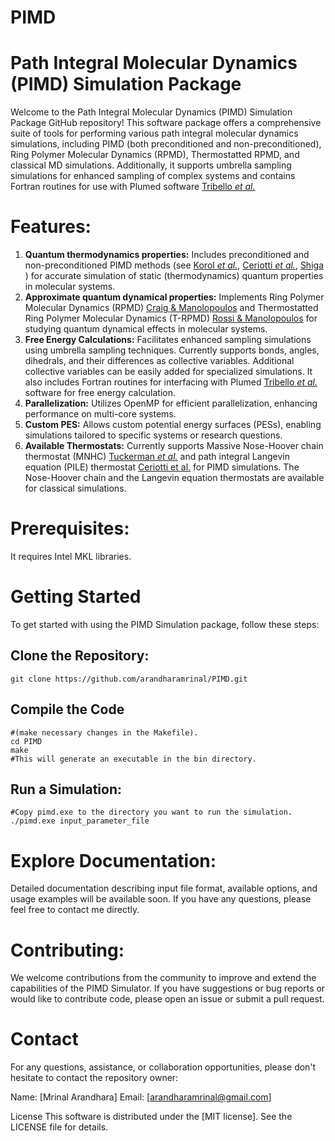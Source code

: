 # PIMD
Path Integral Molecular Dynamics (PIMD) Simulation Package
==========================================================
Welcome to the Path Integral Molecular Dynamics (PIMD) Simulation Package GitHub repository! This software package offers a comprehensive suite of tools for performing various path integral molecular dynamics simulations, including PIMD (both preconditioned and non-preconditioned), Ring Polymer Molecular Dynamics (RPMD), Thermostatted RPMD, and classical MD simulations. Additionally, it supports umbrella sampling simulations for enhanced sampling of complex systems and contains Fortran routines for use with Plumed software [Tribello *et al.*](https://doi.org/10.1016/j.cpc.2013.09.018)

Features:
=========
  1. **Quantum thermodynamics properties:** Includes preconditioned and non-preconditioned PIMD methods (see [Korol *et al.*](https://doi.org/10.1063/1.5134810), [Ceriotti *et al.*](http://dx.doi.org/10.1063/1.3489925), [Shiga](10.1016/B978-0-12-409547-2.11614-2) ) for accurate simulation of static (thermodynamics) quantum properties in molecular systems. 
  2. **Approximate quantum dynamical properties:** Implements Ring Polymer Molecular Dynamics (RPMD) [Craig & Manolopoulos](https://doi.org/10.1063/1.1777575)  and Thermostatted Ring Polymer Molecular Dynamics (T-RPMD) [Rossi & Manolopoulos](https://doi.org/10.1063/1.4883861) for studying quantum dynamical effects in molecular systems.
  3. **Free Energy Calculations:** Facilitates enhanced sampling simulations using umbrella sampling techniques. Currently supports bonds, angles, dihedrals, and their differences as collective variables. Additional collective variables can be easily added for specialized simulations. It also includes Fortran routines for interfacing with Plumed [Tribello *et al.*](https://doi.org/10.1016/j.cpc.2013.09.018) software for free energy calculation.
  4. **Parallelization:** Utilizes OpenMP for efficient parallelization, enhancing performance on multi-core systems.
  5. **Custom PES:** Allows custom potential energy surfaces (PESs), enabling simulations tailored to specific systems or research questions.
  6. **Available Thermostats:** Currently supports Massive Nose-Hoover chain thermostat (MNHC) [Tuckerman *et al.*](http://dx.doi.org/10.1080/00268979600100761)  and path integral Langevin equation (PILE) thermostat [Ceriotti et al.](http://dx.doi.org/10.1063/1.3489925) for PIMD simulations. The Nose-Hoover chain and the Langevin equation thermostats are available for classical simulations.

Prerequisites:
==============
It requires Intel MKL libraries. 

Getting Started
===============
To get started with using the PIMD Simulation package, follow these steps:

  Clone the Repository:
  ---------------------
    git clone https://github.com/arandharamrinal/PIMD.git

  Compile the Code 
  -----------------
    #(make necessary changes in the Makefile).
    cd PIMD  
    make
    #This will generate an executable in the bin directory.
  Run a Simulation:
  -----------------
    #Copy pimd.exe to the directory you want to run the simulation.
    ./pimd.exe input_parameter_file

Explore Documentation:
======================
Detailed documentation describing input file format, available options, and usage examples will be available soon. If you have any questions, please feel free to contact me directly.

Contributing:
============
We welcome contributions from the community to improve and extend the capabilities of the PIMD Simulator. If you have suggestions or bug reports or would like to contribute code, please open an issue or submit a pull request.

Contact
=======
For any questions, assistance, or collaboration opportunities, please don't hesitate to contact the repository owner:

Name: [Mrinal Arandhara]
Email: [arandharamrinal@gmail.com]

License
This software is distributed under the [MIT license]. See the LICENSE file for details.
